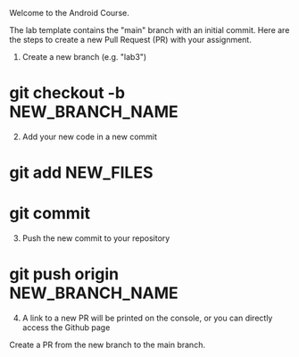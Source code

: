 Welcome to the Android Course.

The lab template contains the "main" branch with an initial commit. Here are the steps to create a new Pull Request (PR) with your assignment.

1. Create a new branch (e.g. "lab3")

# git checkout -b NEW_BRANCH_NAME

2. Add your new code in a new commit

# git add NEW_FILES
# git commit

3. Push the new commit to your repository

# git push origin NEW_BRANCH_NAME

4. A link to a new PR will be printed on the console, or you can directly access the Github page

Create a PR from the new branch to the main branch.
